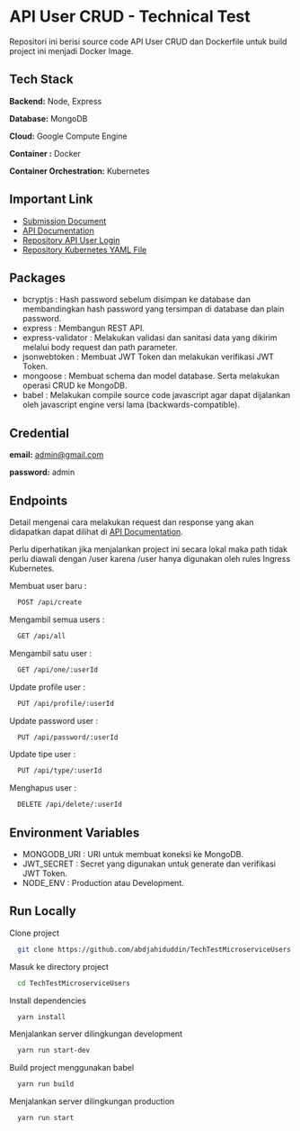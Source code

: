 
# API User CRUD - Technical Test

Repositori ini berisi source code API User CRUD dan Dockerfile untuk build project ini menjadi Docker Image.




## Tech Stack

**Backend:** Node, Express

**Database:** MongoDB

**Cloud:** Google Compute Engine

**Container :** Docker

**Container Orchestration:** Kubernetes



## Important Link

 - [Submission Document](https://jahiduddin.notion.site/Deall-Backend-Engineer-Test-cfa2d5277eea4483b99c8e4228fff44f)
 - [API Documentation](https://documenter.getpostman.com/view/3903208/2s8YzXteda)
 - [Repository API User Login](https://github.com/abdjahiduddin/TechTestMicroserviceUserLogin)
 - [Repository Kubernetes YAML File](https://github.com/abdjahiduddin/TechTestKubeYaml)


## Packages
- bcryptjs : Hash password sebelum disimpan ke database dan membandingkan hash password yang tersimpan di database dan plain password.
- express : Membangun REST API.
- express-validator : Melakukan validasi dan sanitasi data yang dikirim melalui body request dan path parameter.
- jsonwebtoken : Membuat JWT Token dan melakukan verifikasi JWT Token.
- mongoose : Membuat schema dan model database. Serta melakukan operasi CRUD ke MongoDB.
- babel : Melakukan compile source code javascript agar dapat dijalankan oleh javascript engine versi lama (backwards-compatible).

## Credential
**email:** admin@gmail.com

**password:** admin

## Endpoints
Detail mengenai cara melakukan request dan response yang akan didapatkan dapat dilihat di [API Documentation](https://documenter.getpostman.com/view/3903208/2s8YzXteda).

Perlu diperhatikan jika menjalankan project ini secara lokal maka path tidak perlu diawali dengan /user karena /user hanya digunakan oleh rules Ingress Kubernetes.

Membuat user baru :
```bash
  POST /api/create
```
Mengambil semua users :
```bash
  GET /api/all
```
Mengambil satu user :
```bash
  GET /api/one/:userId
```
Update profile user :
```bash
  PUT /api/profile/:userId
```
Update password user :
```bash
  PUT /api/password/:userId
```
Update tipe user :
```bash
  PUT /api/type/:userId
```
Menghapus user :
```bash
  DELETE /api/delete/:userId
```

## Environment Variables
- MONGODB_URI : URI untuk membuat koneksi ke MongoDB.
- JWT_SECRET : Secret yang digunakan untuk generate dan verifikasi JWT Token.
- NODE_ENV : Production atau Development.
## Run Locally

Clone project

```bash
  git clone https://github.com/abdjahiduddin/TechTestMicroserviceUsers.git
```

Masuk ke directory project 

```bash
  cd TechTestMicroserviceUsers
```

Install dependencies

```bash
  yarn install
```

Menjalankan server dilingkungan development

```bash
  yarn run start-dev
```

Build project menggunakan babel

```bash
  yarn run build
```

Menjalankan server dilingkungan production

```bash
  yarn run start
```
